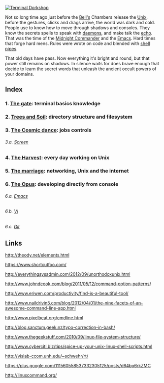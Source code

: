 [![Terminal Dorkshop](https://raw.github.com/patriciogonzalezvivo/Shell-Initiation/master/images/terminal01.png)](http://patriciogonzalezvivo.com/)

Not so long time ago just before the [Bell's](http://www.bell-labs.com/history/unix/tutorial.html) Chambers release the [Unix](http://en.wikipedia.org/wiki/Unix), before the gestures, clicks and drags arrive, the world was dark and cold. People use to know how to move through shadows and consoles. They know the secrets spells to speak with [daemons](http://en.wikipedia.org/wiki/Daemon_computing), and make talk the [echo](http://en.wikipedia.org/wiki/Echo_command). That was the time of the [Midnight Commander](http://en.wikipedia.org/wiki/Midnight_Commander) and the [Emacs](http://en.wikipedia.org/wiki/Emacs). Hard times that forge hard mens. Rules were wrote on code and blended with [shell pipes](http://www.dsj.net/compedge/shellbasics1.html).

That old days have pass. Now everything it's bright and round, but that power still remains on shadows. In silence waits for does brave enough that decide to learn the secret words that unleash the ancient occult powers of your domains.

## Index

### 1. [The gate](https://github.com/patriciogonzalezvivo/Shell-Initiation/blob/master/chap01.md): terminal basics knowledge

### 2. [Trees and Soil](https://github.com/patriciogonzalezvivo/Shell-Initiation/blob/master/chap02.md): directory structure and filesystem

### 3. [The Cosmic dance](https://github.com/patriciogonzalezvivo/Shell-Initiation/blob/master/chap03.md): jobs controls

###### 3.a. [Screen](https://github.com/patriciogonzalezvivo/Shell-Initiation/blob/master/chap03a.md)

### 4. [The Harvest](https://github.com/patriciogonzalezvivo/Shell-Initiation/blob/master/chap04.md): every day working on Unix

### 5. [The marriage](https://github.com/patriciogonzalezvivo/Shell-Initiation/blob/master/chap05.md): networking, Unix and the internet

###	6. [The Opus](https://github.com/patriciogonzalezvivo/Shell-Initiation/blob/master/chap05.md): developing directly from console

###### 6.a. [Emacs](https://github.com/patriciogonzalezvivo/Shell-Initiation/blob/master/chap06a.md)

###### 6.b. [Vi](https://github.com/patriciogonzalezvivo/Shell-Initiation/blob/master/chap06b.md)

###### 6.c. [Git](https://github.com/patriciogonzalezvivo/Shell-Initiation/blob/master/chap06c.md)

## Links

http://theody.net/elements.html

https://www.shortcutfoo.com/

http://everythingsysadmin.com/2012/09/unorthodoxunix.html

http://www.johndcook.com/blog/2011/05/12/command-option-patterns/

http://www.eriwen.com/productivity/find-is-a-beautiful-tool/

http://www.naildrivin5.com/blog/2012/04/01/the-nine-facets-of-an-awesome-command-line-app.html

http://www.pixelbeat.org/cmdline.html

http://blog.sanctum.geek.nz/typo-correction-in-bash/

http://www.thegeekstuff.com/2010/09/linux-file-system-structure/

http://www.cyberciti.biz/tips/spice-up-your-unix-linux-shell-scripts.html

http://vislab-ccom.unh.edu/~schwehr/rt/

https://plus.google.com/111560558537332305125/posts/d64bp6rkZMC

http://linuxcommand.org/